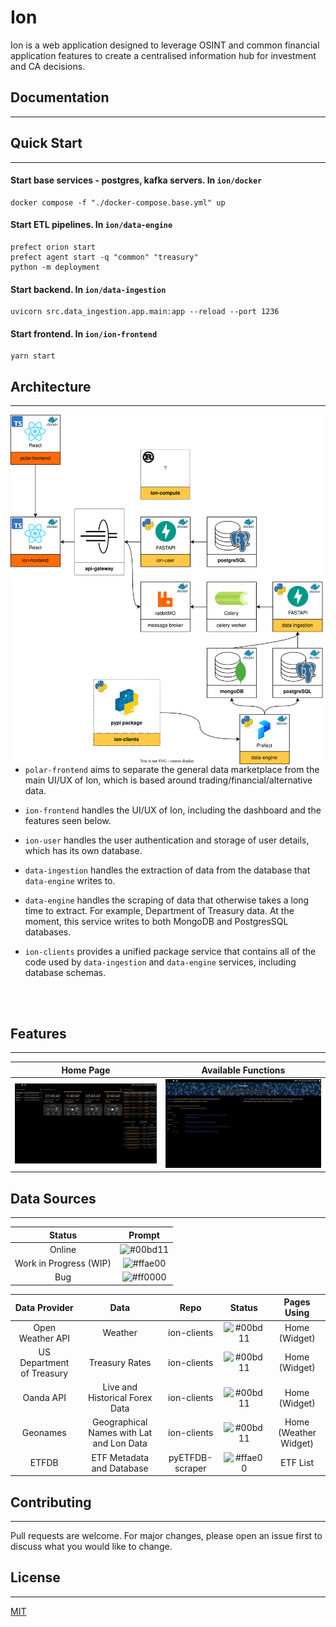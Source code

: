 # Ion

Ion is a web application designed to leverage OSINT and common financial application features to create a centralised information hub for investment and CA decisions.

## Documentation

---

## Quick Start

---

#### Start base services - postgres, kafka servers. In ```ion/docker```
```
docker compose -f "./docker-compose.base.yml" up
```

#### Start ETL pipelines. In ```ion/data-engine```
```
prefect orion start
prefect agent start -q "common" "treasury"
python -m deployment
```

#### Start backend. In ```ion/data-ingestion```
```
uvicorn src.data_ingestion.app.main:app --reload --port 1236
```

#### Start frontend. In ```ion/ion-frontend```
```
yarn start
```

## Architecture

---

<img align="left" src="./assets/architecture.drawio.svg" width="500" style="padding-right: 25px">

* ```polar-frontend``` aims to separate the general data marketplace from the main UI/UX of Ion, which is based around trading/financial/alternative data.

* ```ion-frontend``` handles the UI/UX of Ion, including the dashboard and the features seen below. 

* ```ion-user``` handles the user authentication and storage of user details, which has its own database.

* ```data-ingestion``` handles the extraction of data from the database that ```data-engine``` writes to.

* ```data-engine``` handles the scraping of data that otherwise takes a long time to extract. For example, Department of Treasury data. At the moment, this service writes to both MongoDB and PostgresSQL databases.

* ```ion-clients``` provides a unified package service that contains all of the code used by ```data-ingestion``` and ```data-engine``` services, including database schemas.

<br clear="left"/>
<br />


## Features

---

Home Page             |  Available Functions
:-------------------------:|:-------------------------:
![](./assets/home.png)  |  ![](./assets/function-explorer.png)

## Data Sources

---

Status              |     Prompt
:-------------------------:|:-------------------------:
Online | ![#00bd11](https://placehold.co/10x10/00bd11/00bd11.png)
Work in Progress (WIP) | ![#ffae00](https://placehold.co/10x10/ffae00/ffae00.png)
Bug | ![#ff0000](https://placehold.co/10x10/ff0000/ff0000.png)

Data Provider              |  Data                       |  Repo                    |  Status                 | Pages Using
:-------------------------:|:-------------------------:|:-------------------------:|:-------------------------: | :-------------------------: 
Open Weather API | Weather | ion-clients | ![#00bd11](https://placehold.co/10x10/00bd11/00bd11.png) | Home (Widget)
US Department of Treasury | Treasury Rates | ion-clients | ![#00bd11](https://placehold.co/10x10/00bd11/00bd11.png) | Home (Widget)
Oanda API | Live and Historical Forex Data | ion-clients | ![#00bd11](https://placehold.co/10x10/00bd11/00bd11.png) | Home (Widget)
Geonames | Geographical Names with Lat and Lon Data | ion-clients | ![#00bd11](https://placehold.co/10x10/00bd11/00bd11.png) | Home (Weather Widget)
ETFDB | ETF Metadata and Database | pyETFDB-scraper | ![#ffae00](https://placehold.co/10x10/ffae00/ffae00.png) | ETF List

## Contributing

---

Pull requests are welcome. For major changes, please open an issue first to discuss what you would like to change.

## License

---

[MIT](https://choosealicense.com/licenses/mit/)
